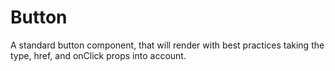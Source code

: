 # Button

A standard button component, that will render with best practices taking the type, href, and onClick props into account.
